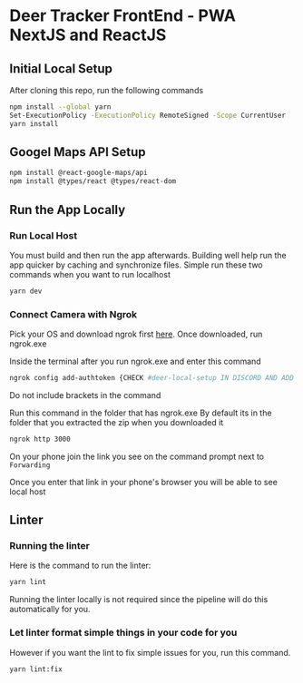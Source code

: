 # Deer Tracker FrontEnd - PWA NextJS and ReactJS 

## Initial Local Setup

After cloning this repo, run the following commands

```bash
npm install --global yarn
Set-ExecutionPolicy -ExecutionPolicy RemoteSigned -Scope CurrentUser
yarn install
```
## Googel Maps API Setup
```bash
npm install @react-google-maps/api
npm install @types/react @types/react-dom
```
## Run the App Locally

### Run Local Host
You must build and then run the app afterwards. Building well help run the app quicker by caching and synchronize files. Simple run these two commands when you want to run localhost
```bash
yarn dev
```

### Connect Camera with Ngrok
Pick your OS and download ngrok first [here](https://ngrok.com/download).
Once downloaded, run ngrok.exe

Inside the terminal after you run ngrok.exe and enter this command
```bash
ngrok config add-authtoken {CHECK #deer-local-setup IN DISCORD AND ADD AUTH TOKEN HERE}
```
Do not include brackets in the command

Run this command in the folder that has ngrok.exe
By default its in the folder that you extracted the zip when you downloaded it
```bash
ngrok http 3000
```

On your phone join the link you see on the command prompt next to `Forwarding`

Once you enter that link in your phone's browser you will be able to see local host

## Linter

### Running the linter
Here is the command to run the linter:
```bash
yarn lint
```

Running the linter locally is not required since the pipeline will do this automatically for you.

### Let linter format simple things in your code for you
However if you want the lint to fix simple issues for you, run this command.
```bash
yarn lint:fix
```